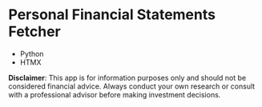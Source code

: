 # Personal Financial Statements Fetcher

- Python
- HTMX

**Disclaimer**: This app is for information purposes only and should not be considered financial advice. Always conduct your own research or consult with a professional advisor before making investment decisions.
